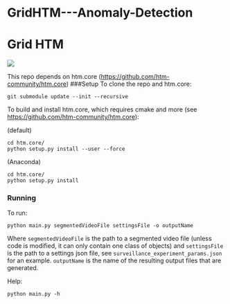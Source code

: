 # GridHTM---Anomaly-Detection

# Grid HTM
![](clip.gif)

This repo depends on htm.core (https://github.com/htm-community/htm.core)
###Setup
To clone the repo and htm.core:
```commandline
git submodule update --init --recursive
```
To build and install htm.core, which requires cmake and more (see https://github.com/htm-community/htm.core):

(default)
```commandline
cd htm.core/
python setup.py install --user --force
```
(Anaconda)
```commandline
cd htm.core/
python setup.py install
```
### Running
To run:
```commandline
python main.py segmentedVideoFile settingsFile -o outputName
```
Where `segmentedVideoFile` is the path to a segmented video file (unless code is modified, it can only contain one class of objects) and
`settingsFile` is the path to a settings json file, see `surveillance_experiment_params.json` for an example.
`outputName` is the name of the resulting output files that are generated.


Help:
```commandline
python main.py -h
```

